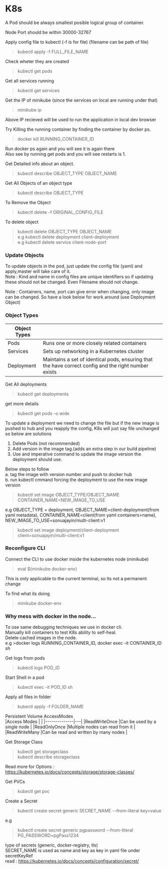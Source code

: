 # K8s  

A Pod should be always smallest posible logical group of container.  

Node Port should be within 30000-32767  

Apply config file to kubectl (-f is for file) (filename can be path of file)  
>kubectl apply -f FULL_FILE_NAME  

Check wheter they are created  
>kubectl get pods  

Get all services running  
>kubectl get services  

Get the IP of minikube (since the services on local are running under that)  
>minikube ip  

Above IP recieved will be used to run the application in local dev browser  
  

Try Killing the running container by finding the container by docker ps.  
>docker kill RUNNING_CONTAINER_ID  

Run docker ps again and you will see it is again there  
Also see by running get pods and you will see restarts is 1.  

Get Detailed info about an object.  
>kubectl describe OBJECT_TYPE OBJECT_NAME  

Get All Objects of an object type  
>kubectl describe OBJECT_TYPE  

To Remove the Object  
>kubectl delete -f ORIGINAL_CONFIG_FILE  

To delete object    
>kubectl delete OBJECT_TYPE OBJECT_NAME  
e.g kubectl delete deployment client-deployment  
e.g kubectl delete service client-node-port  

### Update Objects  
To update objects in the pod, just update the config file (yaml) and apply,master will take care of it.  
Note : Kind and name in config files are unique identifiers so if updating these should not be changed. Even Filename should not change.  

Note : Containers, name, port can give error when changing, only image can be changed. So have a look below for work around (use Deployment Object)  

### Object Types  
|Object Types|   |
|------------|---|
|Pods        |Runs one or more closely related containers|
|Services    |Sets up networking in a Kubernetes cluster |
|Deployment  |Maintains a set of identical pods, ensuring that the have correct config and the right number exists   |  

Get All deployments  
>kubectl get deployments  

get more details  
>kubectl get pods -o wide  

To update a deployment we need to change the file but if the new image is pushed to hub and you reapply the config, K8s will just say file unchanged so below are solutions  
1. Delete Pods (not recommended)  
2. Add version in the image tag.(adds an extra step in our build pipeline)  
3. Use and imperative command to update the image version the deployment should use.  

Below steps to follow  
    a. tag the image with version number and push to docker hub  
    b. run kubectl cmmand forcing the deployment to use the new image version  
>kubectl set image OBJECT_TYPE/OBJECT_NAME CONTAINER_NAME=NEW_IMAGE_TO_USE  

e.g OBJECT_TYPE = deployment, OBJECT_NAME=client-deployment(from yaml metadata), CONTAINER_NAME=client(from yaml containers>name), NEW_IMAGE_TO_USE=sonuajayin/multi-client:v1  

>kubectl set image deployment/client-deployment client=sonuajayin/multi-client:v1  

### Reconfigure CLI  
Connect the CLI to use docker inside the kubernetes node (minikube)  
>eval $(minikube docker-env)  

This is only applicable to the current terminal, so its not a permanent change  

To find what its doing  
>minikube docker-env  

### Why mess with docker in the node...  
To use same debugging techniques we use in docker cli.  
Manually kill containers to test K8s ability to self-heal.  
Delete cached images in the node.  
e.g >docker logs RUNNING_CONTAINER_ID, docker exec -it CONTAINER_ID sh  

Get logs from pods 
>kubectl logs POD_ID  

Start Shell in a pod  
>kubectl exec -it POD_ID sh  

Apply all files in folder  
>kubectl apply -f FOLDER_NAME  

Persistent Volume AccessModes  
|Access Modes  |   |
|--------------|---|
|ReadWriteOnce |Can be used by a single node |
|ReadOnlyOnce  |Multiple nodes can read from it |
|ReadWriteMany |Can be read and written by many nodes   |  

Get Storage Class  
>kubectl get storageclass  
>kubectl describe storageclass  

Read more for Options : https://kubernetes.io/docs/concepts/storage/storage-classes/  

Get PVCs  
>kubectl get pvc  

Create a Secret  
>kubectl create secret generic SECRET_NAME --from-literal  key=value  

e.g  
>kubectl create secret generic pgpassword --from-literal  PG_PASSWORD=pgPass1234

type of secrets (generic, docker-registry, tls)  
SECRET_NAME is used as name and key as key in yaml file under secretKeyRef   
read : https://kubernetes.io/docs/concepts/configuration/secret/  


